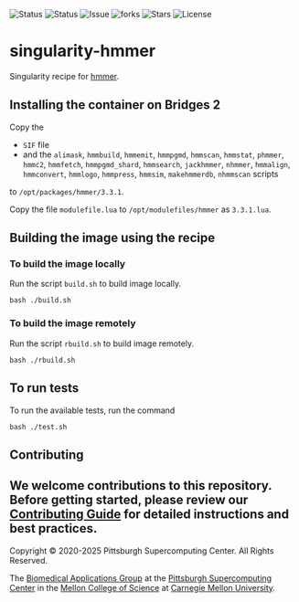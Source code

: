 ![Status](https://github.com/pscedu/singularity-hmmer/actions/workflows/main.yml/badge.svg)
![Status](https://github.com/pscedu/singularity-hmmer/actions/workflows/pretty.yml/badge.svg)
![Issue](https://img.shields.io/github/issues/pscedu/singularity-hmmer)
![forks](https://img.shields.io/github/forks/pscedu/singularity-hmmer)
![Stars](https://img.shields.io/github/stars/pscedu/singularity-hmmer)
![License](https://img.shields.io/github/license/pscedu/singularity-hmmer)

# singularity-hmmer
Singularity recipe for [hmmer](https://github.com/EddyRivasLab/hmmer).

## Installing the container on Bridges 2
Copy the

* `SIF` file
* and the `alimask`, `hmmbuild`, `hmmemit`, `hmmpgmd`, `hmmscan`, `hmmstat`, `phmmer`, `hmmc2`, `hmmfetch`, `hmmpgmd_shard`, `hmmsearch`, `jackhmmer`, `nhmmer`, `hmmalign`, `hmmconvert`, `hmmlogo`, `hmmpress`, `hmmsim`, `makehmmerdb`, `nhmmscan` scripts

to `/opt/packages/hmmer/3.3.1`.

Copy the file `modulefile.lua` to `/opt/modulefiles/hmmer` as `3.3.1.lua`.

## Building the image using the recipe

### To build the image locally
Run the script `build.sh` to build image locally.

```
bash ./build.sh
```

### To build the image remotely
Run the script `rbuild.sh` to build image remotely.

```
bash ./rbuild.sh
```

## To run tests
To run the available tests, run the command

```
bash ./test.sh
```
## Contributing
We welcome contributions to this repository. Before getting started, please review our [Contributing Guide](https://raw.githubusercontent.com/pscedu/singularity-report/refs/heads/main/CONTRIBUTING.md) for detailed instructions and best practices.
---
Copyright © 2020-2025 Pittsburgh Supercomputing Center. All Rights Reserved.

The [Biomedical Applications Group](https://www.psc.edu/biomedical-applications/) at the [Pittsburgh Supercomputing Center](http://www.psc.edu) in the [Mellon College of Science](https://www.cmu.edu/mcs/) at [Carnegie Mellon University](http://www.cmu.edu).
